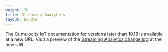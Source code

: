 ```yaml
---
weight: 70
title: Streaming Analytics
layout: bundle
---
```


The Cumulocity IoT documentation for versions later than 10.18 is available at a new URL.
Visit a preview of the [Streaming Analytics change log](https://cumulocity.com/docs/changes-analytics/cl-streaming-analytics/) at the new URL.
